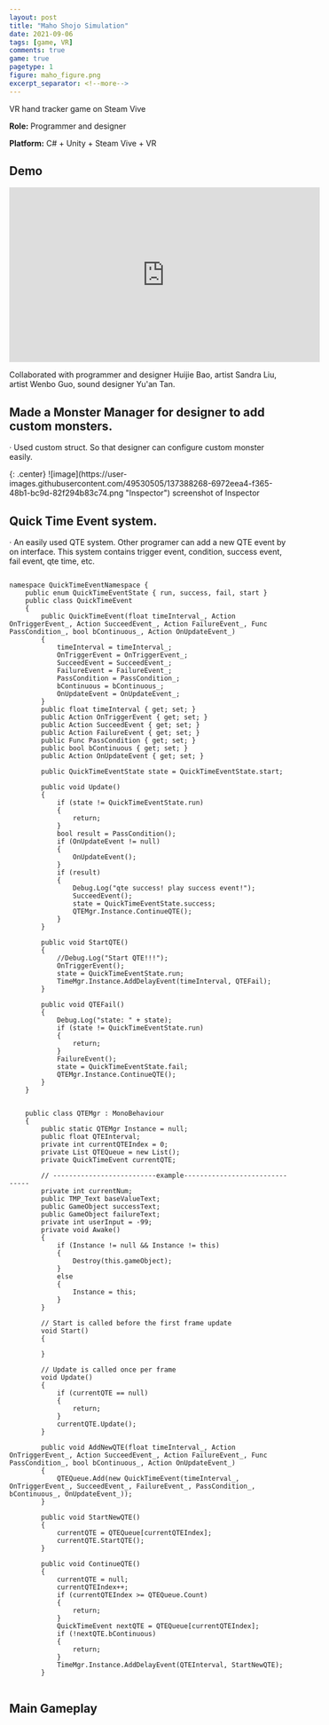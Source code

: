 ```yaml
---
layout: post
title: "Maho Shojo Simulation"
date: 2021-09-06
tags: [game, VR]
comments: true
game: true
pagetype: 1
figure: maho_figure.png
excerpt_separator: <!--more-->
---
```

VR hand tracker game on Steam Vive

<b>Role:</b> Programmer and designer

<b>Platform:</b> C# + Unity + Steam Vive + VR
<!--more-->

## Demo
<iframe width="560" height="315" src="https://www.youtube.com/embed/k_CLwO1Jkfg" frameborder="0" allow="accelerometer; autoplay; encrypted-media; gyroscope; picture-in-picture" allowfullscreen></iframe>

Collaborated with programmer and designer Huijie Bao, artist Sandra Liu, artist Wenbo Guo, sound designer Yu'an Tan.


## Made a Monster Manager for designer to add custom monsters.
<p>· Used custom struct. So that designer can configure custom monster easily.</p>
{: .center}
![image](https://user-images.githubusercontent.com/49530505/137388268-6972eea4-f365-48b1-bc9d-82f294b83c74.png "Inspector")
<span class="caption">screenshot of Inspector</span>

## Quick Time Event system.
<p>· An easily used QTE system. Other programer can add a new QTE event by on interface. This system contains trigger event, condition, success event, fail event, qte time, etc.</p>

<pre>
<code>
namespace QuickTimeEventNamespace {
    public enum QuickTimeEventState { run, success, fail, start }
    public class QuickTimeEvent
    {
        public QuickTimeEvent(float timeInterval_, Action OnTriggerEvent_, Action SucceedEvent_, Action FailureEvent_, Func<bool> PassCondition_, bool bContinuous_, Action OnUpdateEvent_)
        {
            timeInterval = timeInterval_;
            OnTriggerEvent = OnTriggerEvent_;
            SucceedEvent = SucceedEvent_;
            FailureEvent = FailureEvent_;
            PassCondition = PassCondition_;
            bContinuous = bContinuous_;
            OnUpdateEvent = OnUpdateEvent_;
        }
        public float timeInterval { get; set; }
        public Action OnTriggerEvent { get; set; }
        public Action SucceedEvent { get; set; }
        public Action FailureEvent { get; set; }
        public Func<bool> PassCondition { get; set; }
        public bool bContinuous { get; set; }
        public Action OnUpdateEvent { get; set; }

        public QuickTimeEventState state = QuickTimeEventState.start;

        public void Update()
        {
            if (state != QuickTimeEventState.run)
            {
                return;
            }
            bool result = PassCondition();
            if (OnUpdateEvent != null)
            {
                OnUpdateEvent();
            }            
            if (result)
            {
                Debug.Log("qte success! play success event!");
                SucceedEvent();
                state = QuickTimeEventState.success;
                QTEMgr.Instance.ContinueQTE();
            }
        }

        public void StartQTE()
        {
            //Debug.Log("Start QTE!!!");
            OnTriggerEvent();
            state = QuickTimeEventState.run;
            TimeMgr.Instance.AddDelayEvent(timeInterval, QTEFail);
        }

        public void QTEFail()
        {
            Debug.Log("state: " + state);
            if (state != QuickTimeEventState.run)
            {
                return;
            }
            FailureEvent();
            state = QuickTimeEventState.fail;
            QTEMgr.Instance.ContinueQTE();
        }
    }


    public class QTEMgr : MonoBehaviour
    {
        public static QTEMgr Instance = null;
        public float QTEInterval;
        private int currentQTEIndex = 0;
        private List<QuickTimeEvent> QTEQueue = new List<QuickTimeEvent>();
        private QuickTimeEvent currentQTE;

        // --------------------------example-------------------------------
        private int currentNum;
        public TMP_Text baseValueText;
        public GameObject successText;
        public GameObject failureText;
        private int userInput = -99;
        private void Awake()
        {
            if (Instance != null && Instance != this)
            {
                Destroy(this.gameObject);
            }
            else
            {
                Instance = this;
            }
        }

        // Start is called before the first frame update
        void Start()
        {

        }

        // Update is called once per frame
        void Update()
        {
            if (currentQTE == null)
            {
                return;
            }
            currentQTE.Update();
        }

        public void AddNewQTE(float timeInterval_, Action OnTriggerEvent_, Action SucceedEvent_, Action FailureEvent_, Func<bool> PassCondition_, bool bContinuous_, Action OnUpdateEvent_)
        {
            QTEQueue.Add(new QuickTimeEvent(timeInterval_, OnTriggerEvent_, SucceedEvent_, FailureEvent_, PassCondition_, bContinuous_, OnUpdateEvent_));
        }

        public void StartNewQTE()
        {
            currentQTE = QTEQueue[currentQTEIndex];
            currentQTE.StartQTE();
        }

        public void ContinueQTE()
        {
            currentQTE = null;
            currentQTEIndex++;
            if (currentQTEIndex >= QTEQueue.Count)
            {
                return;
            }
            QuickTimeEvent nextQTE = QTEQueue[currentQTEIndex];
            if (!nextQTE.bContinuous)
            {
                return;
            }
            TimeMgr.Instance.AddDelayEvent(QTEInterval, StartNewQTE);
        }
</code>
</pre>

## Main Gameplay